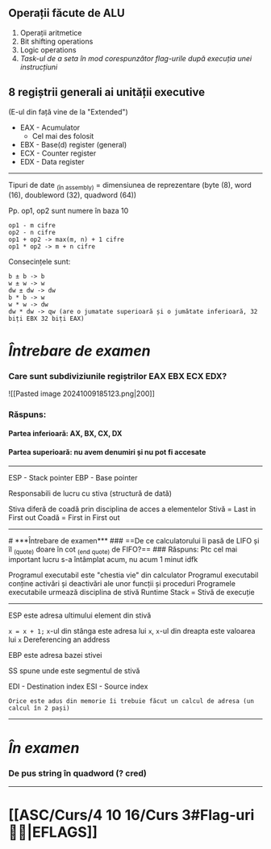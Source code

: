 ## Operații făcute de ALU
1. Operații aritmetice
2. Bit shifting operations
3. Logic operations
4. *Task-ul de a seta în mod corespunzător flag-urile după execuția unei instrucțiuni*
## 8 regiștrii generali ai unității executive

(E-ul din față vine de la "Extended")

- EAX - Acumulator
	- Cel mai des folosit
- EBX - Base(d) register (general)
- ECX - Counter register
- EDX - Data register

<hr>

Tipuri de date <sub>(în assembly)</sub> = dimensiunea de reprezentare (byte (8), word (16), doubleword (32), quadword (64))

Pp. op1, op2 sunt numere în baza 10
```
op1 - m cifre
op2 - n cifre
op1 + op2 -> max(m, n) + 1 cifre
op1 * op2 -> m + n cifre
```

Consecințele sunt:
```
b ± b -> b
w ± w -> w
dw ± dw -> dw
b * b -> w
w * w -> dw
dw * dw -> qw (are o jumatate superioară și o jumătate inferioară, 32 biți EBX 32 biți EAX)
```

# ***Întrebare de examen***
### Care sunt subdiviziunile regiștrilor EAX EBX ECX EDX?
![[Pasted image 20241009185123.png|200]]
### Răspuns:
#### Partea inferioară: AX, BX, CX, DX
#### Partea superioară: nu avem denumiri și nu pot fi accesate

<hr>

ESP - Stack pointer
EBP - Base pointer

Responsabili de lucru cu stiva (structură de dată)

Stiva diferă de coadă prin disciplina de acces a elementelor
Stivă = Last in First out
Coadă = First in First out

<hr>
# ***Întrebare de examen***
### ==De ce calculatorului îi pasă de LIFO și îl <sub>(quote)</sub> doare în cot <sub>(end quote)</sub> de FIFO?==
### Răspuns: Ptc cel mai important lucru s-a întâmplat acum, nu acum 1 minut
idfk

Programul executabil este "chestia vie" din calculator
Programul executabil conține activări și deactivări ale unor funcții și proceduri
Programele executabile urmează disciplina de stivă
	Runtime Stack = Stivă de execuție

<hr>

ESP este adresa ultimului element din stivă

`x = x + 1;`
`x`-ul din stânga este adresa lui `x`, `x`-ul din dreapta este valoarea lui `x`
Dereferencing an address

EBP este adresa bazei stivei

SS spune unde este segmentul de stivă

EDI - Destination index
ESI - Source index

	Orice este adus din memorie îi trebuie făcut un calcul de adresa (un calcul în 2 pași)

<hr>

# ***În examen***
### De pus string în quadword (? cred)

<hr>

# [[ASC/Curs/4 10 16/Curs 3#Flag-uri 🏳️‍🌈|EFLAGS]]

